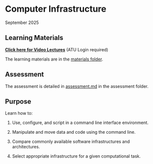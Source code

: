 # Computer Infrastructure

September 2025

## Learning Materials

[**Click here for Video Lectures**]() (ATU Login required)

The learning materials are in the [materials folder](materials).

## Assessment

The assessment is detailed in [assessment.md](assessment/assessment.md) in the assessment folder.  

## Purpose

Learn how to:

1. Use, configure, and script in a command line interface environment.

2. Manipulate and move data and code using the command line.

3. Compare commonly available software infrastructures and architectures.

4. Select appropriate infrastructure for a given computational task.
